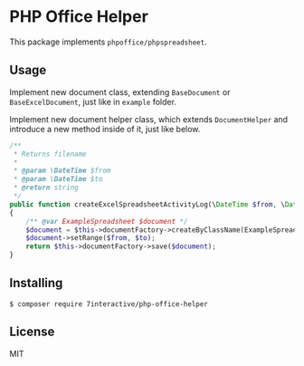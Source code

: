 # PHP Office Helper

This package implements `phpoffice/phpspreadsheet`.

## Usage
Implement new document class, extending `BaseDocument` or `BaseExcelDocument`, just like in `example` folder.

Implement new document helper class, which extends `DocumentHelper` and introduce a new method inside of it, just like below.
```php
/**
 * Returns filename
 *
 * @param \DateTime $from
 * @param \DateTime $to
 * @return string
 */
public function createExcelSpreadsheetActivityLog(\DateTime $from, \DateTime $to): string
{
    /** @var ExampleSpreadsheet $document */
    $document = $this->documentFactory->createByClassName(ExampleSpreadsheet::class);
    $document->setRange($from, $to);
    return $this->documentFactory->save($document);
}
```

## Installing

`$ composer require 7interactive/php-office-helper`


## License

MIT